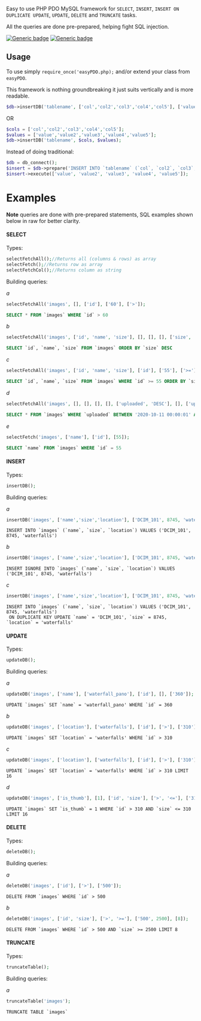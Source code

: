 Easy to use PHP PDO MySQL framework for ```SELECT```, ```INSERT```, ```INSERT ON DUPLICATE UPDATE```,  ```UPDATE```, ```DELETE``` and ```TRUNCATE``` tasks.

All the queries are done pre-prepared, helping fight SQL injection.

[![Generic badge](https://img.shields.io/badge/php-7.4+-blue.svg)](https://shields.io/)
[![Generic badge](https://img.shields.io/badge/-PDO_MYSQL-blue.svg)](https://shields.io/)

## Usage

To use simply ```require_once('easyPDO.php);``` and/or extend your class from ```easyPDO```.

This framework is nothing groundbreaking it just suits vertically and is more readable.

```php
$db->insertDB('tablename', ['col','col2','col3','col4','col5'], ['value','value2','value3','value4','value5']);
```

OR

```php
$cols = ['col','col2','col3','col4','col5'];
$values = ['value','value2','value3','value4','value5'];
$db->insertDB('tablename', $cols, $values);
```

Instead of doing traditional:

```php
$db = db_connect();
$insert = $db->prepare('INSERT INTO `tablename` (`col`, `col2`, `col3`, `col4`, col5`) VALUES (?,?,?,?,?)');
$insert->execute(['value', 'value2', 'value3', 'value4', 'value5']);
```

# Examples

**Note** queries are done with pre-prepared statements, SQL examples shown below in raw for better clarity.

#### SELECT

Types:

```php
selectFetchAll();//Returns all (columns & rows) as array
selectFetch();//Returns row as array
selectFetchCol();//Returns column as string
```
Building queries:

*a*
```php
selectFetchAll('images', [], ['id'], ['60'], ['>']);
```

```sql
SELECT * FROM `images` WHERE `id` > 60
```
*b*
```php
selectFetchAll('images', ['id', 'name', 'size'], [], [], [], ['size', 'DESC']);
```

```sql
SELECT `id`, `name`, `size` FROM `images` ORDER BY `size` DESC
```
*c*
```php
selectFetchAll('images', ['id', 'name', 'size'], ['id'], ['55'], ['>='], ['size', 'DESC'], [12]);
```

```sql
SELECT `id`, `name`, `size` FROM `images` WHERE `id` >= 55 ORDER BY `size` DESC LIMIT 12
```
*d*
```php
selectFetchAll('images', [], [], [], [], ['uploaded', 'DESC'], [], ['uploaded', '2020-10-11 00:00:01', '2020-10-11 23:59:59']);
```

```sql
SELECT * FROM `images` WHERE `uploaded` BETWEEN '2020-10-11 00:00:01' AND '2020-10-11 23:59:59' ORDER BY `uploaded` DESC
```
*e*
```php
selectFetch('images', ['name'], ['id'], [55]);
```

```sql
SELECT `name` FROM `images` WHERE `id` = 55
```

#### INSERT

Types:

```php
insertDB();
```
Building queries:

*a*

```php
insertDB('images', ['name','size','location'], ['DCIM_101', 8745, 'waterfalls']);
```

```mysql
INSERT INTO `images` (`name`, `size`, `location`) VALUES ('DCIM_101', 8745, 'waterfalls')
```

*b*

```php
insertDB('images', ['name','size','location'], ['DCIM_101', 8745, 'waterfalls'], false, false, true);
```

```mysql
INSERT IGNORE INTO `images` (`name`, `size`, `location`) VALUES ('DCIM_101', 8745, 'waterfalls')
```

*c*

```php
insertDB('images', ['name','size','location'], ['DCIM_101', 8745, 'waterfalls'], true);
```

```mysql
INSERT INTO `images` (`name`, `size`, `location`) VALUES ('DCIM_101', 8745, 'waterfalls')
 ON DUPLICATE KEY UPDATE `name` = 'DCIM_101', `size` = 8745, `location` = 'waterfalls'
```

#### UPDATE

Types:

```php
updateDB();
```
Building queries:

*a*

```php
updateDB('images', ['name'], ['waterfall_pano'], ['id'], [], ['360']);
```

```mysql
UPDATE `images` SET `name` = 'waterfall_pano' WHERE `id` = 360
```
*b*

```php
updateDB('images', ['location'], ['waterfalls'], ['id'], ['>'], ['310']);
```

```mysql
UPDATE `images` SET `location` = 'waterfalls' WHERE `id` > 310
```

*c*

```php
updateDB('images', ['location'], ['waterfalls'], ['id'], ['>'], ['310'], [16]);
```

```mysql
UPDATE `images` SET `location` = 'waterfalls' WHERE `id` > 310 LIMIT 16
```

*d*

```php
updateDB('images', ['is_thumb'], [1], ['id', 'size'], ['>', '<='], ['310', 800], [16]);
```

```mysql
UPDATE `images` SET `is_thumb` = 1 WHERE `id` > 310 AND `size` <= 310 LIMIT 16
```

#### DELETE

Types:

```php
deleteDB();
```
Building queries:

*a*

```php
deleteDB('images', ['id'], ['>'], ['500']);
```

```mysql
DELETE FROM `images` WHERE `id` > 500
```

*b*

```php
deleteDB('images', ['id', 'size'], ['>', '>='], ['500', 2500], [8]);
```

```mysql
DELETE FROM `images` WHERE `id` > 500 AND `size` >= 2500 LIMIT 8
```

#### TRUNCATE

Types:

```php
truncateTable();
```
Building queries:

*a*

```php
truncateTable('images');
```

```mysql
TRUNCATE TABLE `images`
```
